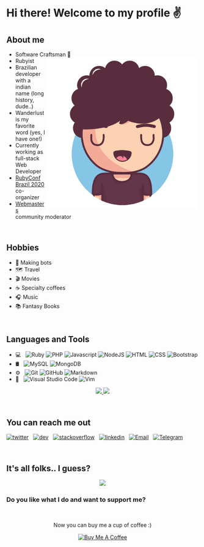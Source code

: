 # Hi there! Welcome to my profile :v:                               

## About me 

* Software Craftsman 📜 <img src="https://github.com/Krsnananda/Krsnananda/raw/master/public/assets/bighead.svg" align="right" width="400">
* Rubyist
* Brazilian developer with a indian name (long history, dude..)
* Wanderlust is my favorite word (yes, I have one!)
* Currently working as full-stack Web Developer
* [RubyConf Brazil 2020](https://online.rubyconf.com.br) co-organizer
* [Webmasters](https://twitter.com/webmasters_devs) community moderator

<br>

## Hobbies

* :robot: Making bots
* 🗺️ Travel 
* :clapper: Movies
* ☕️ Specialty coffees 
* 🎧 Music 
* 📚 Fantasy Books 

<br>

## Languages and Tools

- 💻 &nbsp;
  ![Ruby](https://img.shields.io/badge/-Ruby-333333?style=plastic&logo=ruby&logoColor=8a0101)
  ![PHP](https://img.shields.io/badge/-PHP-333333?style=plastic&logo=php)
  ![Javascript](https://img.shields.io/badge/-Javascript-333333?style=plastic&logo=javascript)
  ![NodeJS](https://img.shields.io/badge/-NodeJS-333333?style=plastic&logo=node.js)
  ![HTML](https://img.shields.io/badge/-HTML-333333?style=flat&logo=HTML5)
  ![CSS](https://img.shields.io/badge/-CSS-333333?style=flat&logo=CSS3&logoColor=1572B6)
  ![Bootstrap](https://img.shields.io/badge/-Bootstrap-333333?style=flat&logo=bootstrap&logoColor=563D7C)
- 🛢 &nbsp;
  ![MySQL](https://img.shields.io/badge/-MySQL-333333?style=flat&logo=mysql)
  ![MongoDB](https://img.shields.io/badge/-MongoDB-333333?style=flat&logo=mongodb)
- ⚙️ &nbsp;
  ![Git](https://img.shields.io/badge/-Git-333333?style=flat&logo=git)
  ![GitHub](https://img.shields.io/badge/-GitHub-333333?style=flat&logo=github)
  ![Markdown](https://img.shields.io/badge/-Markdown-333333?style=flat&logo=markdown)
- 🔧 &nbsp;
  ![Visual Studio Code](https://img.shields.io/badge/-Visual%20Studio%20Code-333333?style=flat&logo=visual-studio-code&logoColor=007ACC)
  ![Vim](https://img.shields.io/badge/-Vim-333333?style=plastic&logo=vim&logoColor=00cf48)

<p align="center">
 <a href="https://github.com/Krsnananda">
  <img height="190em" src="https://github-readme-stats-eight-theta.vercel.app/api?username=krsnananda&theme=radical&show_icons=true&include_all_commits=true&count_private=true">
  <img height="190em" src="https://github-readme-stats-eight-theta.vercel.app/api/top-langs/?username=krsnananda&theme=radical&show_icons=true&include_all_commits=true&count_private=true">
 </a>
</p>
<br>

## You can reach me out

 [![twitter](https://img.shields.io/badge/-Twitter-333333?style=for-the-badge&logo=twitter)](https://twitter.com/thekrsnananda)&nbsp;&nbsp;
 [![dev](https://img.shields.io/badge/-DEV-333333?style=for-the-badge&logo=dev.to&logoColor=000000)](https://dev.to/krsnananda)&nbsp;&nbsp;
 [![stackoverflow](https://img.shields.io/badge/-Stackoverflow-333333?style=for-the-badge&logo=stackoverflow)](https://stackoverflow.com/users/11869599/krsnananda?tab=profile)&nbsp;&nbsp;
 [![linkedin](https://img.shields.io/badge/-Linkedin-333333?style=for-the-badge&logo=linkedin)](https://www.linkedin.com/in/krsnananda-nunes/)&nbsp;&nbsp;
 [![Email](https://img.shields.io/badge/-Email-333333?style=for-the-badge&logo=gmail)](mailto:krsnananda@outlook.com?subject=[GitHub]%20Profile%20Contact)&nbsp;&nbsp;
 [![Telegram](https://img.shields.io/badge/-Telegram-333333?style=for-the-badge&logo=telegram)](https://t.me/Krsnananda)


<br>

## It's all folks.. I guess?

<p align="center">
<img src="https://github.com/Krsnananda/Krsnananda/raw/master/public/assets/silicon.gif">
</p>

### Do you like what I do and want to support me? 
<br>
<p align="center">
Now you can buy me a cup of coffee :)
</p>
<p align="center">
<a href="https://www.buymeacoffee.com/krsnananda" target="_blank"><img src="https://cdn.buymeacoffee.com/buttons/default-orange.png" alt="Buy Me A Coffee" width="200" align="center" ></a>
</p>
